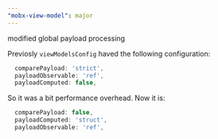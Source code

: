 ```yaml
---
"mobx-view-model": major
---
```


modified global payload processing   

Previosly `viewModelsConfig` haved the following configuration:   

```ts
  comparePayload: 'strict',
  payloadObservable: 'ref',
  payloadComputed: false,
```
So it was a bit performance overhead. Now it is:   
```ts
  comparePayload: false,
  payloadComputed: 'struct',
  payloadObservable: 'ref',
```

